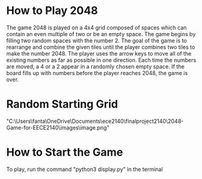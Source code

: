# How to Play 2048

The game 2048 is played on a 4x4 grid composed of spaces which can contain an even
multiple of two or be an empty space. The game begins by filling two random spaces 
with the number 2. The goal of the game is to rearrange and combine the given tiles
until the player combines two tiles to make the number 2048. The player uses the arrow
keys to move all of the existing numbers as far as possible in one direction. Each time
the numbers are moved, a 4 or a 2 appear in a randomly chosen empty space. If the board 
fills up with numbers before the player reaches 2048, the game is over.

# Random Starting Grid
"C:\Users\fanta\OneDrive\Documents\ece2140\finalproject2140\2048-Game-for-EECE2140\images\image.png"

# How to Start the Game
To play, run the command "python3 display.py" in the terminal